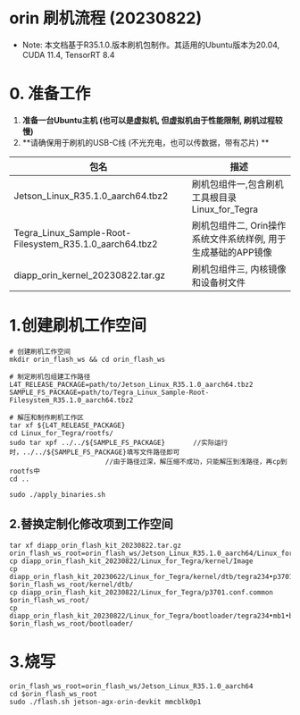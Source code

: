 # orin 刷机流程 (20230822)

* Note: 本文档基于R35.1.0.版本刷机包制作。其适用的Ubuntu版本为20.04, CUDA 11.4, TensorRT 8.4

# 0. 准备工作

1. **准备一台Ubuntu主机 (也可以是虚拟机, 但虚拟机由于性能限制, 刷机过程较慢)**
2. **请确保用于刷机的USB-C线 (不光充电，也可以传数据，带有芯片) **

| 包名                                                      | 描述                                                        |
| --------------------------------------------------------- | ---------------------------------------------------------- |
| Jetson_Linux_R35.1.0_aarch64.tbz2                         | 刷机包组件一,包含刷机工具根目录 Linux_for_Tegra              |
| Tegra_Linux_Sample-Root-Filesystem_R35.1.0_aarch64.tbz2   | 刷机包组件二, Orin操作系统文件系统样例, 用于生成基础的APP镜像 |
| diapp_orin_kernel_20230822.tar.gz                         | 刷机包组件三, 内核镜像和设备树文件                           |


# 1.创建刷机工作空间

```shell
# 创建刷机工作空间
mkdir orin_flash_ws && cd orin_flash_ws

# 制定刷机包组建工作路径
L4T_RELEASE_PACKAGE=path/to/Jetson_Linux_R35.1.0_aarch64.tbz2
SAMPLE_FS_PACKAGE=path/to/Tegra_Linux_Sample-Root-Filesystem_R35.1.0_aarch64.tbz2

# 解压和制作刷机工作区 
tar xf ${L4T_RELEASE_PACKAGE}
cd Linux_for_Tegra/rootfs/
sudo tar xpf ../../${SAMPLE_FS_PACKAGE}       //实际运行时，../../${SAMPLE_FS_PACKAGE}填写文件路径即可
						//由于路径过深，解压缩不成功，只能解压到浅路径，再cp到rootfs中
cd ..

sudo ./apply_binaries.sh
```


## 2.替换定制化修改项到工作空间

```shell
tar xf diapp_orin_flash_kit_20230822.tar.gz
orin_flash_ws_root=orin_flash_ws/Jetson_Linux_R35.1.0_aarch64/Linux_for_Tegra
cp diapp_orin_flash_kit_20230822/Linux_for_Tegra/kernel/Image
cp diapp_orin_flash_kit_20230622/Linux_for_Tegra/kernel/dtb/tegra234•p3701•8884•p3737•0000.dtb $orin_flash_ws_root/kernel/dtb/
cp diapp_orin_flash_kit_20230822/Linux_for_Tegra/p3701.conf.common $orin_flash_ws_root/
cp diapp_orin_flash_kit_20230822/Linux_for_Tegra/bootloader/tegra234•mb1•bct•gpio•p3701•0000•a04.dtsi $orin_flash_ws_root/bootloader/

```

# 3.烧写
```
orin_flash_ws_root=orin_flash_ws/Jetson_Linux_R35.1.0_aarch64
cd $orin_flash_ws_root
sudo ./flash.sh jetson-agx-orin-devkit mmcblk0p1
```
